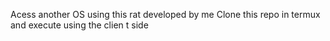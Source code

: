 Acess another OS using this rat developed by me
Clone this repo in termux and execute using the clien t side
